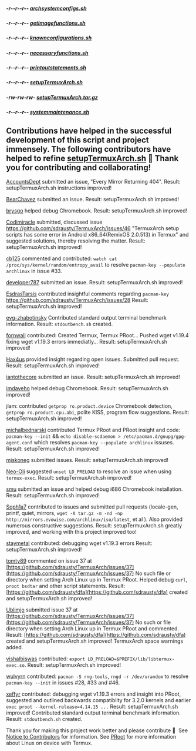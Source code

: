 ##### -r--r--r-- [archsystemconfigs.sh](https://raw.githubusercontent.com/sdrausty/TermuxArch/master/scripts/files/stable/archsystemconfigs.sh)

##### -r--r--r-- [getimagefunctions.sh](https://raw.githubusercontent.com/sdrausty/TermuxArch/master/scripts/files/stable/getimagefunctions.sh)

##### -r--r--r-- [knownconfigurations.sh](https://raw.githubusercontent.com/sdrausty/TermuxArch/master/scripts/files/stable/knownconfigurations.sh)

##### -r--r--r-- [necessaryfunctions.sh](https://raw.githubusercontent.com/sdrausty/TermuxArch/master/scripts/files/stable/necessaryfunctions.sh)

##### -r--r--r-- [printoutstatements.sh](https://raw.githubusercontent.com/sdrausty/TermuxArch/master/scripts/files/stable/printoutstatements.sh)

##### -r--r--r-- [setupTermuxArch.sh](https://raw.githubusercontent.com/sdrausty/TermuxArch/master/scripts/files/stable/setupTermuxArch.sh)

##### -rw-rw-rw- [setupTermuxArch.tar.gz](https://raw.githubusercontent.com/sdrausty/TermuxArch/master/setupTermuxArch.tar.gz)

##### -r--r--r-- [systemmaintenance.sh](https://raw.githubusercontent.com/sdrausty/TermuxArch/master/scripts/files/stable/systemmaintenance.sh)

## Contributions have helped in the successful development of this script and project immensely.  The following contributors have helped to refine [setupTermuxArch.sh](https://raw.githubusercontent.com/sdrausty/TermuxArch/master/setupTermuxArch.tar.gz) 📲 __Thank you for contributing and collaborating!__  

[AccountsDept](https://github.com/accountsdept) submitted an issue, "Every Mirror Returning 404".  Result: setupTermuxArch.sh instructions improved!

[BearChavez](https://github.com/BearChavez) submitted an issue.  Result: setupTermuxArch.sh improved!

[brysgo](https://github.com/brysgo) helped debug Chromebook.  Result: setupTermuxArch.sh improved!

[Codimiracle](https://github.com/Codimiracle) submitted, discussed issue https://github.com/sdrausty/TermuxArch/issues/46 "TermuxArch setup scripts has some error in Android x86_64(RemixOS 2.0.513) in Termux" and suggested solutions, thereby resolving the matter.  Result: setupTermuxArch.sh improved! 

[cb125](https://github.com/cb125) commented and contributed: `watch cat /proc/sys/kernel/random/entropy_avail` to resolve `pacman-key --populate archlinux` in issue #33. 

[developer787](https://github.com/developer787) submitted an issue.  Result: setupTermuxArch.sh improved! 

[EsdrasTarsis](https://github.com/EsdrasTarsis) contributed insightful comments regarding `pacman-key` https://github.com/sdrausty/TermuxArch/issues/28 Result: setupTermuxArch.sh improved!

[evg-zhabotinsky](https://github.com/evg-zhabotinsky) Contributed standard output terminal benchmark information.  Result: `stdoutbench.sh` created.

[fornwall](https://github.com/fornwall) contributed: Created Termux, Termux PRoot… Pushed wget v1.19.4 fixing wget v1.19.3 errors immediatly…  Result: setupTermuxArch.sh improved!

[Hax4us](https://github.com/Hax4us) provided insight regarding open issues. Submitted pull request.  Result: setupTermuxArch.sh improved! 

[iantothecore](https://github.com/iantothecore) submitted an issue.  Result: setupTermuxArch.sh improved! 

[imdaveho](https://github.com/imdaveho) helped debug Chromebook.  Result: setupTermuxArch.sh improved!

jlam: contributed `getprop ro.product.device` Chromebook detection, `getprop ro.product.cpu.abi`, polite KISS, program flow suggestions.  Result: setupTermuxArch.sh improved! 

[michalbednarski](https://github.com/michalbednarski) contributed Termux PRoot and PRoot insight and code: `pacman-key --init` && `echo disable-scdaemon > /etc/pacman.d/gnupg/gpg-agent.conf` which resolves `pacman-key --populate archlinux` issuses.  Result: setupTermuxArch.sh improved! 

[mjskoneg](https://github.com/mjskoneg) submitted issues.  Result: setupTermuxArch.sh improved! 

[Neo-Oli](https://github.com/Neo-Oli) suggested `unset LD_PRELOAD` to resolve an issue when using `termux-exec`.  Result: setupTermuxArch.sh improved! 

[smu](https://github.com/smu) submitted an issue and helped debug i686 Chromebook installation.  Result: setupTermuxArch.sh improved!

[Soph1a7](https://github.com/Soph1a7) contributed to issues and submitted pull requests (locale-gen, printf, quiet, mirrors, `wget -A tar.gz -m -nd -np http://mirrors.evowise.com/archlinux/iso/latest`, et al ).  Also provided numerous constructive suggestions.  Result: setupTermuxArch.sh greatly improved, and working with this project improved too! 

[staymetal](https://github.com/staymetal) contributed: debugging wget v1.19.3 errors Result: setupTermuxArch.sh improved!

[tomty89](https://github.com/tomty89) commented on issue 37 at [https://github.com/sdrausty/TermuxArch/issues/37](https://github.com/sdrausty/TermuxArch/issues/37) No such file or directory when setting Arch Linux up in Termux PRoot.  Helped debug `curl`, `proot bsdtar` and other script statements.  Result: [https://github.com/sdrausty/dfa](https://github.com/sdrausty/dfa) created and setupTermuxArch.sh improved!

[Ublimjo](https://github.com/Ublimjo) submitted issue 37 at [https://github.com/sdrausty/TermuxArch/issues/37](https://github.com/sdrausty/TermuxArch/issues/37) No such or file directory when setting Arch Linux up in Termux PRoot and commented.  Result: [https://github.com/sdrausty/dfa](https://github.com/sdrausty/dfa) created and setupTermuxArch.sh improved!  TermuxArch space warnings added.

[vishalbiswas](https://github.com/vishalbiswas) contributed: `export LD_PRELOAD=$PREFIX/lib/libtermux-exec.so`.  Result: setupTermuxArch.sh improved!

[wulvyrn](https://github.com/wulvyrn) contributed: `pacman -S rng-tools`, `rngd -r /dev/urandom` to resolve `pacman-key --init` in issues #28, #33 and #46. 

[xeffyr](https://github.com/Xeffyr) contributed: debugging wget v1.19.3 errors and insight into PRoot, suggested and outlined backwards compatiblity for 3.2.0 kernels and earlier `exec proot --kernel-release=4.14.15 ...`  Result: setupTermuxArch.sh improved!  Contributed standard output terminal benchmark information.  Result: `stdoutbench.sh` created.

Thank you for making this project work better and please contribute 🔆  See [Notice to Contributors](NOTICE) for information.  See [PRoot](docs/PRoot) for more information about Linux on device with Termux.
